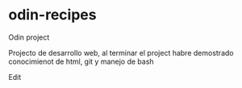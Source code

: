 # odin-recipes
Odin project 

Projecto de desarrollo web, al terminar el project habre demostrado conocimienot de html, git y manejo de bash

Edit